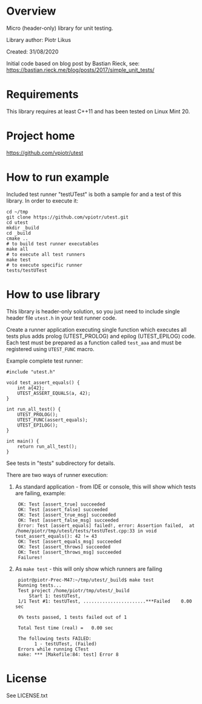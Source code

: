 # Overview
Micro (header-only) library for unit testing.

Library author: Piotr Likus

Created: 31/08/2020

Initial code based on blog post by Bastian Rieck, 
see: https://bastian.rieck.me/blog/posts/2017/simple_unit_tests/

# Requirements
This library requires at least C++11 and has been tested on Linux Mint 20.
 
# Project home
https://github.com/vpiotr/utest

# How to run example

Included test runner "testUTest" is both a sample for and a test of this library.
In order to execute it:

    cd ~/tmp
    git clone https://github.com/vpiotr/utest.git
    cd utest
    mkdir _build
    cd _build
    cmake ..
    # to build test runner executables
    make all
    # to execute all test runners 
    make test
    # to execute specific runner
    tests/testUTest

# How to use library
This library is header-only solution, so you just need to include single header file `utest.h` in your test runner code.

Create a runner application executing single function which executes all tests plus adds prolog (UTEST_PROLOG) and epilog (UTEST_EPILOG) code.
Each test must be prepared as a function called `test_aaa` and must be registered using `UTEST_FUNC` macro.

Example complete test runner:

    #include "utest.h"
    
    void test_assert_equals() {
        int a{42};
        UTEST_ASSERT_EQUALS(a, 42);
    }
    
    int run_all_test() {
        UTEST_PROLOG();
        UTEST_FUNC(assert_equals);
        UTEST_EPILOG();
    }
    
    int main() {
        return run_all_test();
    }
 
See tests in "tests" subdirectory for details.

There are two ways of runner execution:
1) As standard application - from IDE or console, this will show which tests are failing, example:

        OK: Test [assert_true] succeeded
        OK: Test [assert_false] succeeded
        OK: Test [assert_true_msg] succeeded
        OK: Test [assert_false_msg] succeeded
        Error: Test [assert_equals] failed!, error: Assertion failed,  at /home/piotr/tmp/utest/tests/testUTest.cpp:33 in void test_assert_equals(): 42 != 43
        OK: Test [assert_equals_msg] succeeded
        OK: Test [assert_throws] succeeded
        OK: Test [assert_throws_msg] succeeded
        Failures!

2) As `make test` - this will only show which runners are failing 
 
        piotr@piotr-Prec-M47:~/tmp/utest/_build$ make test
        Running tests...
        Test project /home/piotr/tmp/utest/_build
            Start 1: testUTest,
        1/1 Test #1: testUTest, .......................***Failed    0.00 sec
        
        0% tests passed, 1 tests failed out of 1
        
        Total Test time (real) =   0.00 sec
        
        The following tests FAILED:
              1 - testUTest, (Failed)
        Errors while running CTest
        make: *** [Makefile:84: test] Error 8
 
# License
See LICENSE.txt